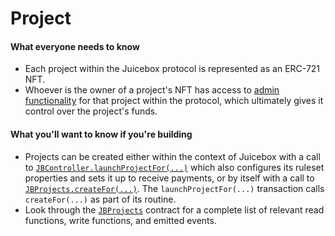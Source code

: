 # Project

#### What everyone needs to know

* Each project within the Juicebox protocol is represented as an ERC-721 NFT.
* Whoever is the owner of a project's NFT has access to [admin functionality](/docs/v4/learn/glossary/permissions.md) for that project within the protocol, which ultimately gives it control over the project's funds.

#### What you'll want to know if you're building

* Projects can be created either within the context of Juicebox with a call to [`JBController.launchProjectFor(...)`](/docs/v4/api/core/JBController.sol/contract.JBController.md#launchprojectfor) which also configures its ruleset properties and sets it up to receive payments, or by itself with a call to [`JBProjects.createFor(...)`](/docs/v4/api/core/JBProjects.sol/contract.JBProjects.md#createfor). The `launchProjectFor(...)` transaction calls `createFor(...)` as part of its routine.
* Look through the [`JBProjects`](/docs/v4/api/core/JBProjects.sol/contract.JBProjects.md) contract for a complete list of relevant read functions, write functions, and emitted events.
